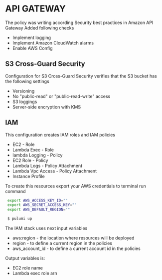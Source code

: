 # API GATEWAY

The policy was writing according Security best practices in Amazon API Gateway
Added following checks

* Implement logging
* Implement Amazon CloudWatch alarms
* Enable AWS Config

## S3 Cross-Guard Security

Configuration for S3 Cross-Guard Security verifies that the S3 bucket has the following settings

* Versioning
* No "public-read" or "public-read-write" access
* S3 loggings
* Server-side encryption with KMS

## IAM

This configuration creates IAM roles and IAM policies  

* EC2 - Role
* Lambda Exec - Role
* lambda Logging - Policy
* EC2 Role - Policy
* Lambda Logs - Policy Attachment
* Lambda Vpc Access - Policy Attachment
* Instance Profile

To create this resources export your AWS credentials to terminal
run command

```bash
 export AWS_ACCESS_KEY_ID=""
 export AWS_SECRET_ACCESS_KEY=""
 export AWS_DEFAULT_REGION=""

 $ pulumi up
```

The IAM stack uses next input variables

* aws:region - the location where resources will be deployed
* region - to define a current region in the policies
* aws_account_id - to define a current account id in the policies

Output variables is:

* EC2 role name
* Lambda exec role arn
